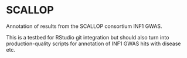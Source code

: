 # SCALLOP
Annotation of results from the SCALLOP consortium INF1 GWAS.

This is a testbed for RStudio git integration but should also turn into production-quality scripts for annotation of INF1 GWAS hits with disease etc.
